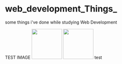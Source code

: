 # web_development_Things_
some things i've done while studying Web Development

TEST IMAGE
<img src="Studies/images/cafuné_icon.jpg" height="100"> <img src="Studies/images/cafuné_icon.jpg" height="100">
test
